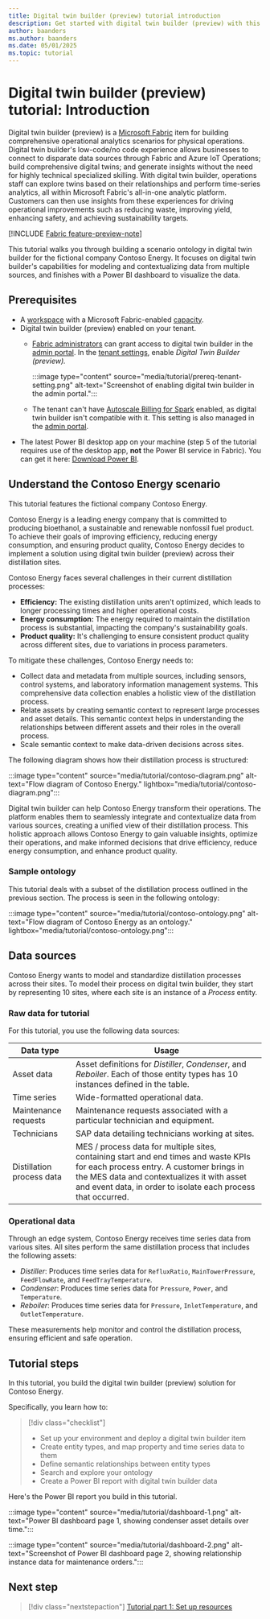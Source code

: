 ```yaml
---
title: Digital twin builder (preview) tutorial introduction
description: Get started with digital twin builder (preview) with this tutorial covering major actions and features.
author: baanders
ms.author: baanders
ms.date: 05/01/2025
ms.topic: tutorial
---
```


# Digital twin builder (preview) tutorial: Introduction

Digital twin builder (preview) is a [Microsoft Fabric](../../fundamentals/microsoft-fabric-overview.md) item for building comprehensive operational analytics scenarios for physical operations. Digital twin builder's low-code/no code experience allows businesses to connect to disparate data sources through Fabric and Azure IoT Operations; build comprehensive digital twins; and generate insights without the need for highly technical specialized skilling. With digital twin builder, operations staff can explore twins based on their relationships and perform time-series analytics, all within Microsoft Fabric's all-in-one analytic platform. Customers can then use insights from these experiences for driving operational improvements such as reducing waste, improving yield, enhancing safety, and achieving sustainability targets.

[!INCLUDE [Fabric feature-preview-note](../../includes/feature-preview-note.md)]

This tutorial walks you through building a scenario ontology in digital twin builder for the fictional company Contoso Energy. It focuses on digital twin builder's capabilities for modeling and contextualizing data from multiple sources, and finishes with a Power BI dashboard to visualize the data.

## Prerequisites

* A [workspace](../../fundamentals/create-workspaces.md) with a Microsoft Fabric-enabled [capacity](../../enterprise/licenses.md#capacity).
* Digital twin builder (preview) enabled on your tenant.
    - [Fabric administrators](../../admin/roles.md) can grant access to digital twin builder in the [admin portal](../../admin/admin-center.md). In the [tenant settings](../../admin/tenant-settings-index.md), enable *Digital Twin Builder (preview).*

        :::image type="content" source="media/tutorial/prereq-tenant-setting.png" alt-text="Screenshot of enabling digital twin builder in the admin portal.":::

    - The tenant can't have [Autoscale Billing for Spark](../../data-engineering/autoscale-billing-for-spark-overview.md) enabled, as digital twin builder isn't compatible with it. This setting is also managed in the [admin portal](../../admin/admin-center.md). 
* The latest Power BI desktop app on your machine (step 5 of the tutorial requires use of the desktop app, **not** the Power BI service in Fabric). You can get it here: [Download Power BI](https://www.microsoft.com/power-platform/products/power-bi/downloads?msockid=2612a5667524602e3f9bb50b74976110). 

## Understand the Contoso Energy scenario

This tutorial features the fictional company Contoso Energy.

Contoso Energy is a leading energy company that is committed to producing bioethanol, a sustainable and renewable nonfossil fuel product. To achieve their goals of improving efficiency, reducing energy consumption, and ensuring product quality, Contoso Energy decides to implement a solution using digital twin builder (preview) across their distillation sites.

Contoso Energy faces several challenges in their current distillation processes:
* **Efficiency:** The existing distillation units aren't optimized, which leads to longer processing times and higher operational costs.
* **Energy consumption:** The energy required to maintain the distillation process is substantial, impacting the company's sustainability goals.
* **Product quality:** It's challenging to ensure consistent product quality across different sites, due to variations in process parameters.

To mitigate these challenges, Contoso Energy needs to:
* Collect data and metadata from multiple sources, including sensors, control systems, and laboratory information management systems. This comprehensive data collection enables a holistic view of the distillation process.
* Relate assets by creating semantic context to represent large processes and asset details. This semantic context helps in understanding the relationships between different assets and their roles in the overall process.
* Scale semantic context to make data-driven decisions across sites.

The following diagram shows how their distillation process is structured:

:::image type="content" source="media/tutorial/contoso-diagram.png" alt-text="Flow diagram of Contoso Energy." lightbox="media/tutorial/contoso-diagram.png":::

Digital twin builder can help Contoso Energy transform their operations. The platform enables them to seamlessly integrate and contextualize data from various sources, creating a unified view of their distillation process. This holistic approach allows Contoso Energy to gain valuable insights, optimize their operations, and make informed decisions that drive efficiency, reduce energy consumption, and enhance product quality.

### Sample ontology

This tutorial deals with a subset of the distillation process outlined in the previous section. The process is seen in the following ontology:

:::image type="content" source="media/tutorial/contoso-ontology.png" alt-text="Flow diagram of Contoso Energy as an ontology." lightbox="media/tutorial/contoso-ontology.png":::

## Data sources

Contoso Energy wants to model and standardize distillation processes across their sites. To model their process on digital twin builder, they start by representing 10 sites, where each site is an instance of a *Process* entity. 

### Raw data for tutorial

For this tutorial, you use the following data sources:

| Data type | Usage |
|---|---|
| Asset data | Asset definitions for *Distiller*, *Condenser*, and *Reboiler*. Each of those entity types has 10 instances defined in the table. |
| Time series | Wide-formatted operational data. |
| Maintenance requests | Maintenance requests associated with a particular technician and equipment. |
| Technicians | SAP data detailing technicians working at sites. |
| Distillation process data | MES / process data for multiple sites, containing start and end times and waste KPIs for each process entry. A customer brings in the MES data and contextualizes it with asset and event data, in order to isolate each process that occurred. |

### Operational data

Through an edge system, Contoso Energy receives time series data from various sites. All sites perform the same distillation process that includes the following assets:
* *Distiller*: Produces time series data for `RefluxRatio`, `MainTowerPressure`, `FeedFlowRate`, and `FeedTrayTemperature`.
* *Condenser*: Produces time series data for `Pressure`, `Power`, and `Temperature`.
* *Reboiler*: Produces time series data for `Pressure`, `InletTemperature`, and `OutletTemperature`.

These measurements help monitor and control the distillation process, ensuring efficient and safe operation.

## Tutorial steps

In this tutorial, you build the digital twin builder (preview) solution for Contoso Energy. 

Specifically, you learn how to:

> [!div class="checklist"]
>
> * Set up your environment and deploy a digital twin builder item
> * Create entity types, and map property and time series data to them
> * Define semantic relationships between entity types
> * Search and explore your ontology
> * Create a Power BI report with digital twin builder data

Here's the Power BI report you build in this tutorial.

:::image type="content" source="media/tutorial/dashboard-1.png" alt-text="Power BI dashboard page 1, showing condenser asset details over time.":::

:::image type="content" source="media/tutorial/dashboard-2.png" alt-text="Screenshot of Power BI dashboard page 2, showing relationship instance data for maintenance orders.":::

## Next step

> [!div class="nextstepaction"]
> [Tutorial part 1: Set up resources](tutorial-1-set-up-resources.md)